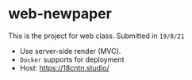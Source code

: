 # web-newpaper

This is the project for web class. Submitted in `19/8/21`

* Use server-side render (MVC).
* `Docker` supports for deployment
* Host: https://18cntn.studio/
